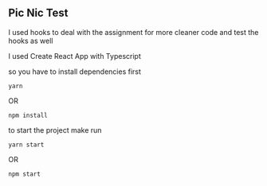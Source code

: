 ## Pic Nic Test

I used hooks to deal with the assignment for more cleaner code and test the hooks as well

I used Create React App with Typescript

so you have to install dependencies first

    yarn
        
OR

    npm install
        
to start the project make run

    yarn start
        
OR

    npm start
        
